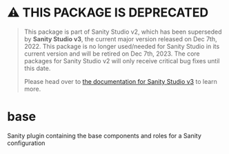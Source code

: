 # ⚠️ THIS PACKAGE IS DEPRECATED

> This package is part of Sanity Studio v2, which has been superseded by **Sanity Studio v3**, the current major version released on Dec 7th, 2022. This package is no longer used/needed for Sanity Studio in its current version and will be retired on Dec 7th, 2023. The core packages for Sanity Studio v2 will only receive critical bug fixes until this date.
>
> Please head over to [the documentation for Sanity Studio v3](https://www.sanity.io/docs/sanity-studio) to learn more.

# base

Sanity plugin containing the base components and roles for a Sanity configuration
